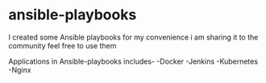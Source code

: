# ansible-playbooks
I created some Ansible playbooks for my convenience i am sharing it to the community feel free to use them 

Applications in Ansible-playbooks includes-
-Docker
-Jenkins
-Kubernetes
-Nginx
